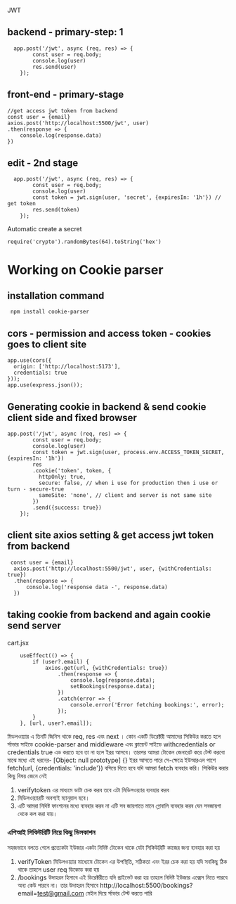 JWT
## backend - primary-step: 1
```
  app.post('/jwt', async (req, res) => {
        const user = req.body;
        console.log(user)
        res.send(user)
    });
```

## front-end - primary-stage
```
//get access jwt token from backend
const user = {email}
axios.post('http://localhost:5500/jwt', user)
.then(response => {
    console.log(response.data)
})
```
## edit - 2nd stage
```
  app.post('/jwt', async (req, res) => {
        const user = req.body;
        console.log(user)
        const token = jwt.sign(user, 'secret', {expiresIn: '1h'}) // get token
        res.send(token)
    });
```
Automatic create a secret
```
require('crypto').randomBytes(64).toString('hex')
```
# Working on Cookie parser
## installation command
```
 npm install cookie-parser
```
## cors - permission and access token - cookies goes to client site
```
app.use(cors({
  origin: ['http://localhost:5173'],
  credentials: true
}));
app.use(express.json());
```
## Generating cookie in backend & send cookie client side and fixed browser
```
app.post('/jwt', async (req, res) => {
        const user = req.body;
        console.log(user)
        const token = jwt.sign(user, process.env.ACCESS_TOKEN_SECRET, {expiresIn: '1h'})
        res
        .cookie('token', token, {
          httpOnly: true,
          secure: false, // when i use for production then i use or turn - secure-true
          sameSite: 'none', // client and server is not same site
        })
        .send({success: true})
    });
```
## client site axios setting & get access jwt token from backend
```
 const user = {email}
  axios.post('http://localhost:5500/jwt', user, {withCredentials: true})
  .then(response => {
      console.log('response data -', response.data)
  })
```
## taking cookie from backend and again cookie send server
cart.jsx
```
    useEffect(() => {
        if (user?.email) {
            axios.get(url, {withCredentials: true})
                .then(response => {
                    console.log(response.data);
                    setBookings(response.data);
                })
                .catch(error => {
                    console.error('Error fetching bookings:', error);
                });
        }
    }, [url, user?.email]);
```
মিডলওয়্যার এ তিনটি জিনিস থাকে req, res এবং next । কোন একটি ডিরেক্টরী আমাদের সিকিউর করতে হলে র্সাভার সাইডে cookie-parser and middleware এবং ক্লায়েন্ট সাইডে withcredentials or credentials true এড করতে হবে তা না হলে ইরর আসবে। তারপর আমরা টোকেন জেনারেট করে টেস্ট করবো মাঝে মধ্যে এই ধরনের- [Object: null prototype] {}  ইরর আসতে পারে সে-ক্ষেত্রে ইউআরএল পাশে  fetch(url, {credentials: 'include'}) বসিয়ে দিতে হবে যদি আমরা  fetch ব্যবহার করি।
সিকিউর করার কিছু বিষয় জেনে নেই
1. verifytoken এর মাধ্যমে ডাটা চেক করব তবে এটা মিডিলওয়্যার ব্যবহার করব
2. মিডিলওয়্যারটি অবশ্যই ম্যানুয়াল হবে।
3. এটি আমরা নিদিষ্ট ফাংশনের মধ্যে ব্যবহার করব না  এটি সব জায়গাতে মানে গ্লোবালি ব্যবহার করব যেন সবজায়গা থেকে কল করা যায়।

### এপিআই সিকিউরিটি নিয়ে কিছু ডিসকাশন
সহজভাবে বলতে গেলে প্রত্যেকটা ইউজার একটা নিদিষ্ট টোকেন থাকে যেটা সিকিউরিটি কাজের জন্য ব্যবহার করা হয়
  1. verifyToken মিডিলওয়্যার মাধ্যেমে টোকেন এর উপস্থিতি, সঠিকতা এবং ইরর চেক করা হয় যদি সবকিছু ঠিক থাকে তাহলে user req ডিকোড করা হয়
  2. /bookings উদাহরন হিসাবে এই ডিরেক্টরীতে যদি প্রাইভেট করা হয় তাহলে নিদিষ্ট ইউজার এক্সেস নিতে পারবে অন্য কেউ পারবে না। তার উদাহরন হিসাবে http://localhost:5500/bookings?email=test@gmail.com মেইল দিয়ে র্সাভার টেস্ট করতে পারি



